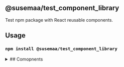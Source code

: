 ## @susemaa/test_component_library

Test npm package with React reusable components.

## Usage

### `npm install @susemaa/test_component_library`

<details>
  <summary>## Comopnents</summary>

  ### EditableTextInput

The text input in which user can set his text Bold

Props:
  - label 

Label for your EditableTextInput. Type string. Has to be simple string (e.g. 'Edit your text easily').
  - value

Value of EditableTextInput. Type string, but has to be JSONed raw EditorState (explore [draft-js](https://draftjs.org/) for more info).
Library also provides EmptyTextInputValue for setting it as default value of form or something.
  - onChange

Contains function to change your state. (e.g. onChange={(newValue) => setValue(newValue)}).

##

### Note

Simple note.

Props:
  - title

Title for your Note. Type string. Has to be simple string (e.g. 'Note 1').
  - body
</details>
